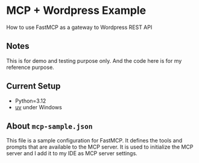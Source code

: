 # MCP + Wordpress Example
How to use FastMCP as a gateway to Wordpress REST API

## Notes

This is for demo and testing purpose only.  And the code here is for my reference purpose.

## Current Setup
- Python=3.12
- [uv](https://github.com/astral-sh/uv) under Windows

## About `mcp-sample.json`

This file is a sample configuration for FastMCP. It defines the tools and prompts that are available to the MCP server.
It is used to initialize the MCP server and I add it to my IDE as MCP server settings.
